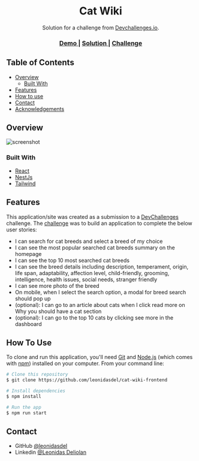 <!-- Please update value in the {}  -->

<h1 align="center">Cat Wiki</h1>

<div align="center">
   Solution for a challenge from  <a href="http://devchallenges.io" target="_blank">Devchallenges.io</a>.
</div>

<div align="center">
  <h3>
    <a href="https://cat-wiki-frontend.herokuapp.com/">
      Demo
    </a>
    <span> | </span>
    <a href="https://github.com/leonidasdel/cat-wiki-frontend">
      Solution
    </a>
    <span> | </span>
    <a href="https://devchallenges.io/challenges/f4NJ53rcfgrP6sBMD2jt">
      Challenge
    </a>
  </h3>
</div>

<!-- TABLE OF CONTENTS -->

## Table of Contents

- [Overview](#overview)
  - [Built With](#built-with)
- [Features](#features)
- [How to use](#how-to-use)
- [Contact](#contact)
- [Acknowledgements](#acknowledgements)

<!-- OVERVIEW -->

## Overview

![screenshot](https://user-images.githubusercontent.com/16707738/92399059-5716eb00-f132-11ea-8b14-bcacdc8ec97b.png)

### Built With

<!-- This section should list any major frameworks that you built your project using. Here are a few examples.-->

- [React](https://reactjs.org/)
- [NestJs](https://nestjs.com/)
- [Tailwind](https://tailwindcss.com/)

## Features

<!-- List the features of your application or follow the template. Don't share the figma file here :) -->

This application/site was created as a submission to a [DevChallenges](https://devchallenges.io/challenges) challenge. The [challenge](https://devchallenges.io/challenges/f4NJ53rcfgrP6sBMD2jt) was to build an application to complete the below user stories:
- I can search for cat breeds and select a breed of my choice
- I can see the most popular searched cat breeds summary on the homepage
- I can see the top 10 most searched cat breeds
- I can see the breed details including description, temperament, origin, life span, adaptability, affection level, child-friendly, grooming, intelligence, health issues, social needs, stranger friendly
- I can see more photo of the breed
- On mobile, when I select the search option, a modal for breed search should pop up
- (optional): I can go to an article about cats when I click read more on Why you should have a cat section
- (optional): I can go to the top 10 cats by clicking see more in the dashboard

## How To Use

<!-- Example: -->

To clone and run this application, you'll need [Git](https://git-scm.com) and [Node.js](https://nodejs.org/en/download/) (which comes with [npm](http://npmjs.com)) installed on your computer. From your command line:

```bash
# Clone this repository
$ git clone https://github.com/leonidasdel/cat-wiki-frontend

# Install dependencies
$ npm install

# Run the app
$ npm run start
```

## Contact

- GitHub [@leonidasdel](https://github.com/leonidasdel})
- Linkedin [@Leonidas Deliolan](https://www.linkedin.com/in/leonidas-deliolan-a24480198/)
